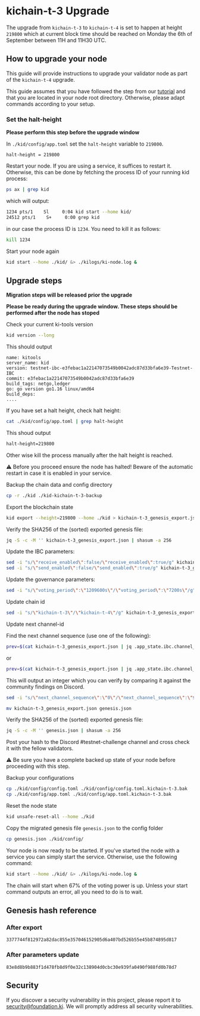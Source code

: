# kichain-t-3 Upgrade

The upgrade from `kichain-t-3` to `kichain-t-4` is set to happen at height `219800` which at current block time should be reached on Monday the 6th of September between 11H and 11H30 UTC.

## How to upgrade your node
This guide will provide instructions to upgrade your validator node as part of the `kichain-t-4` upgrade.

This guide assumes that you have followed the step from our [tutorial](https://github.com/KiFoundation/ki-testnet-challenge/blob/main/tutorials/gentx.md) and that you are located in your node root directory. Otherwise, please adapt commands according to your setup.

### Set the halt-height
**Please perform this step before the upgrade window**

In `./kid/config/app.toml` set the `halt-height` variable to `219800`.
```
halt-height = 219800
```

Restart your node. If you are using a service, it suffices to restart it. Otherwise, this can be done by fetching the process ID of your running kid process:

```bash
ps ax | grep kid
```
which will output:

```bash
1234 pts/1    Sl     0:04 kid start --home kid/
24512 pts/1    S+     0:00 grep kid
```
in our case the process ID is `1234`. You need to kill it as follows:

```bash
kill 1234
```
Start your node again

```bash
kid start --home ./kid/ &> ./kilogs/ki-node.log &
```


## Upgrade steps
**Migration steps will be released prior the upgrade**

**Please be ready during the upgrade window. These steps should be performed after the node has stoped**

Check your current ki-tools version

```bash
kid version --long
```

This should output

```
name: kitools
server_name: kid
version: testnet-ibc-e3febac1a22147073549b0042adc87d33bfa6e39-Testnet-IBC
commit: e3febac1a22147073549b0042adc87d33bfa6e39
build_tags: netgo,ledger
go: go version go1.16 linux/amd64
build_deps:
....
```

If you have set a halt height, check halt height:

```bash
cat ./kid/config/app.toml | grep halt-height
```

This shoud output

```bash
halt-height=219800
```

Other wise kill the process manually after the halt height is reached.

⚠️ Before you proceed ensure the node has halted! Beware of the automatic restart in case it is enabled in your service.

Backup the chain data and config directory

```bash
cp -r ./kid ./kid-kichain-t-3-backup
```

Export the blockchain state

```bash
kid export --height=219800 --home ./kid > kichain-t-3_genesis_export.json
```

Verify the SHA256 of the (sorted) exported genesis file:

```bash
jq -S -c -M '' kichain-t-3_genesis_export.json | shasum -a 256
```

Update the IBC parameters:

```bash
sed -i "s/\"receive_enabled\":false/\"receive_enabled\":true/g" kichain-t-3_genesis_export.json
sed -i "s/\"send_enabled\":false/\"send_enabled\":true/g" kichain-t-3_genesis_export.json
```

Update the governance parameters:

```bash
sed -i "s/\"voting_period\":\"1209600s\"/\"voting_period\":\"7200s\"/g" kichain-t-3_genesis_export.json
```

Update chain id

```bash
sed -i "s/\"kichain-t-3\"/\"kichain-t-4\"/g" kichain-t-3_genesis_export.json
```

Update next channel-id

Find the next channel sequence (use one of the following):

```bash
prev=$(cat kichain-t-3_genesis_export.json | jq .app_state.ibc.channel_genesis.ack_sequences[] | jq 'map(split("-"))[0][1] | tonumber' | sort -n | tail -1) && next=$(($prev+1)) && echo $next
```

or

```bash
prev=$(cat kichain-t-3_genesis_export.json | jq .app_state.ibc.channel_genesis.ack_sequences[].channel_id | cut -d'-' -f2 | cut -d'"' -f1 | sort -n | tail -1) && next=$(($prev+1)) && echo $next
```

This will output an integer which you can verify by comparing it against the community findings on Discord.

```bash
sed -i "s/\"next_channel_sequence\":\"0\"/\"next_channel_sequence\":\"$next\"/g" kichain-t-3_genesis_export.json
```

```bash
mv kichain-t-3_genesis_export.json genesis.json

```

Verify the SHA256 of the (sorted) exported genesis file:

```bash
jq -S -c -M '' genesis.json | shasum -a 256
```

Post your hash to the Discord #testnet-challenge channel and cross check it with the fellow validators.

⚠️ Be sure you have a complete backed up state of your node before proceeding with this step.

Backup your configurations

```bash
cp ./kid/config/config.toml ./kid/config/config.toml.kichain-t-3.bak
cp ./kid/config/app.toml ./kid/config/app.toml.kichain-t-3.bak
```

Reset the node state

```bash
kid unsafe-reset-all --home ./kid
```

Copy the migrated genesis file `genesis.json` to the config folder

```bash
cp genesis.json ./kid/config/
```

Your node is now ready to be started. If you've started the node with a service you can simply start the service. Otherwise, use the following command:

```bash
kid start --home ./kid/ &> ./kilogs/ki-node.log &
```

The chain will start when 67% of the voting power is up. Unless your start command outputs an error, all you need to do is to wait.

## Genesis hash reference

### After export

```
3377744f812972a82dac855e357046152905d6a407bd526b55e45b874895d817
```

### After parameters update

```
83e8d8b9b883f1d478fb8d9f0e32c138904d0cbc30e939fa0490f988fd0b78d7
```

## Security
If you discover a security vulnerability in this project, please report it to security@foundation.ki. We will promptly address all security vulnerabilities.
